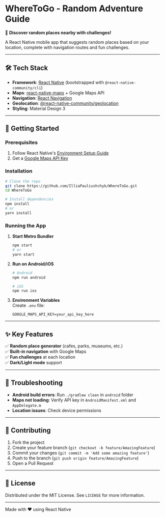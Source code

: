 # WhereToGo - Random Adventure Guide

🚀 **Discover random places nearby with challenges!**

A React Native mobile app that suggests random places based on your location, complete with navigation routes and fun challenges.

---

## 🛠️ Tech Stack

- **Framework**: [React Native](https://reactnative.dev) (bootstrapped with `@react-native-community/cli`)
- **Maps**: [react-native-maps](https://github.com/react-native-maps/react-native-maps) + Google Maps API
- **Navigation**: [React Navigation](https://reactnavigation.org/)
- **Geolocation**: [@react-native-community/geolocation](https://github.com/michalchudziak/react-native-geolocation)
- **Styling**: Material Design 3

---

## 🚀 Getting Started

### Prerequisites

1. Follow React Native's [Environment Setup Guide](https://reactnative.dev/docs/environment-setup)
2. Get a [Google Maps API Key](https://developers.google.com/maps/documentation/javascript/get-api-key)

### Installation

```bash
# Clone the repo
git clone https://github.com/IlliaPauliushchyk/WhereToGo.git
cd WhereToGo

# Install dependencies
npm install
# or
yarn install
```

### Running the App

1. **Start Metro Bundler**

   ```bash
   npm start
   # or
   yarn start
   ```

2. **Run on Android/iOS**

   ```bash
   # Android
   npm run android

   # iOS
   npm run ios
   ```

3. **Environment Variables**  
   Create `.env` file:
   ```
   GOOGLE_MAPS_API_KEY=your_api_key_here
   ```

---

## ✨ Key Features

✅ **Random place generator** (cafes, parks, museums, etc.)  
✅ **Built-in navigation** with Google Maps  
✅ **Fun challenges** at each location  
✅ **Dark/Light mode** support

<!-- ✅ **Partner integrations** for tickets/bookings -->

---

## 🔧 Troubleshooting

- **Android build errors**: Run `./gradlew clean` in `android` folder
- **Maps not loading**: Verify API key in `AndroidManifest.xml` and `AppDelegate.m`
- **Location issues**: Check device permissions

---

## 🤝 Contributing

1. Fork the project
2. Create your feature branch (`git checkout -b feature/AmazingFeature`)
3. Commit your changes (`git commit -m 'Add some amazing feature'`)
4. Push to the branch (`git push origin feature/AmazingFeature`)
5. Open a Pull Request

---

## 📄 License

Distributed under the MIT License. See `LICENSE` for more information.

---

Made with ❤️ using React Native
